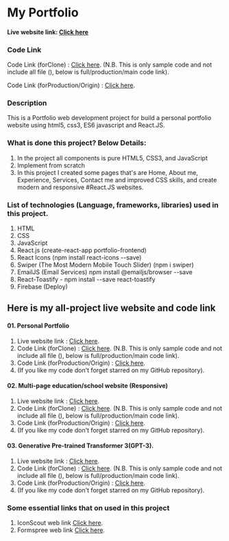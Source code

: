 # My Portfolio

#### Live website link: [Click here]()

### Code Link 
Code Link (forClone) : [Click here](). (N.B. This is only sample code and not include all file (), below is full/production/main code link).

Code Link (forProduction/Origin) : [Click here](https://github.com/nurulcse7/portfolio-frontend).

### Description
This is a Portfolio web development project for build a personal portfolio website using html5, css3, ES6 javascript and React.JS.

### What is done this project? Below Details:
1. In the project all components is pure HTML5, CSS3, and JavaScript
2. Implement from scratch
3. In this project I created some pages that's are Home, About me, Experience, Services, Contact me and improved CSS skills, and create modern and responsive #React.JS websites.

### List of technologies (Language, frameworks, libraries) used in this project. 
01. HTML 
02. CSS 
03. JavaScript 
04. React.js (create-react-app portfolio-frontend)
05. React Icons (npm install react-icons --save)
06. Swiper (The Most Modern Mobile Touch Slider) (npm i swiper) 
07. EmailJS (Email Services) npm install @emailjs/browser --save 
08. React-Toastify - npm install --save react-toastify
09. Firebase (Deploy)
    

## Here is my all-project live website and code link 

#### 01. Personal Portfolio
01. Live website link : [Click here]().
02. Code Link (forClone) : [Click here](). (N.B. This is only sample code and not include all file (), below is full/production/main code link).
03. Code Link (forProduction/Origin) : [Click here](). 
04. (If you like my code don't forget starred on my GitHub repository).

#### 02. Multi-page education/school website (Responsive)
01. Live website link : [Click here]().
02. Code Link (forClone) : [Click here](https://github.com/nurulcse7/educational-website-clone). (N.B. This is only sample code and not include all file (), below is full/production/main code link).
03. Code Link (forProduction/Origin) : [Click here](https://github.com/nurulcse7/education-web).
04. (If you like my code don't forget starred on my GitHub repository).

#### 03. Generative Pre-trained Transformer 3(GPT-3).
01. Live website link : [Click here]().
02. Code Link (forClone) : [Click here](). (N.B. This is only sample code and not include all file (), below is full/production/main code link).
03. Code Link (forProduction/Origin) : [Click here](). 
04. (If you like my code don't forget starred on my GitHub repository).

### Some essential links that on used in this project
01. IconScout web link [Click here](https://iconscout.com/).
02. Formspree web link [Click here](https://formspree.io/).
